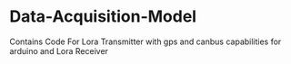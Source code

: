 # Data-Acquisition-Model
Contains Code For Lora Transmitter with gps and canbus capabilities for arduino and Lora Receiver
